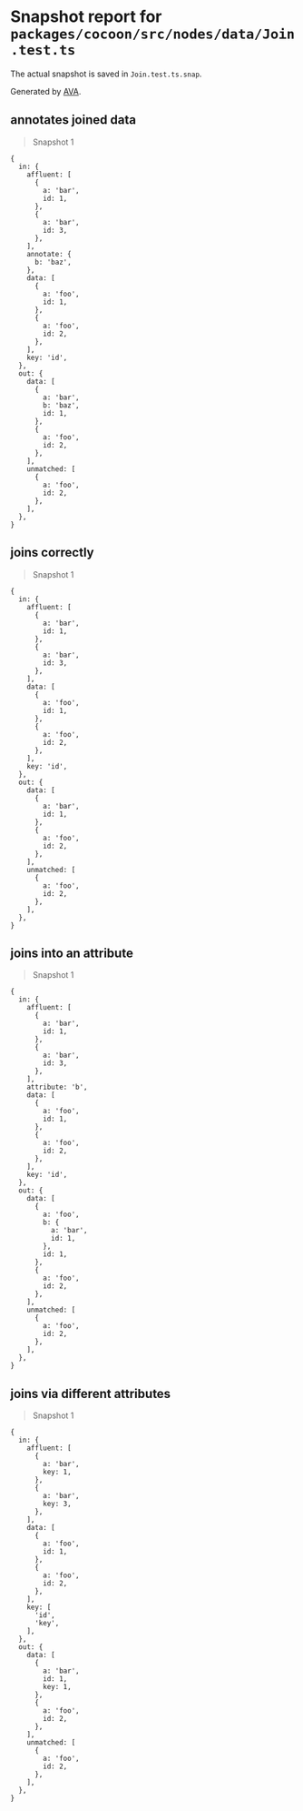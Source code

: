 # Snapshot report for `packages/cocoon/src/nodes/data/Join.test.ts`

The actual snapshot is saved in `Join.test.ts.snap`.

Generated by [AVA](https://ava.li).

## annotates joined data

> Snapshot 1

    {
      in: {
        affluent: [
          {
            a: 'bar',
            id: 1,
          },
          {
            a: 'bar',
            id: 3,
          },
        ],
        annotate: {
          b: 'baz',
        },
        data: [
          {
            a: 'foo',
            id: 1,
          },
          {
            a: 'foo',
            id: 2,
          },
        ],
        key: 'id',
      },
      out: {
        data: [
          {
            a: 'bar',
            b: 'baz',
            id: 1,
          },
          {
            a: 'foo',
            id: 2,
          },
        ],
        unmatched: [
          {
            a: 'foo',
            id: 2,
          },
        ],
      },
    }

## joins correctly

> Snapshot 1

    {
      in: {
        affluent: [
          {
            a: 'bar',
            id: 1,
          },
          {
            a: 'bar',
            id: 3,
          },
        ],
        data: [
          {
            a: 'foo',
            id: 1,
          },
          {
            a: 'foo',
            id: 2,
          },
        ],
        key: 'id',
      },
      out: {
        data: [
          {
            a: 'bar',
            id: 1,
          },
          {
            a: 'foo',
            id: 2,
          },
        ],
        unmatched: [
          {
            a: 'foo',
            id: 2,
          },
        ],
      },
    }

## joins into an attribute

> Snapshot 1

    {
      in: {
        affluent: [
          {
            a: 'bar',
            id: 1,
          },
          {
            a: 'bar',
            id: 3,
          },
        ],
        attribute: 'b',
        data: [
          {
            a: 'foo',
            id: 1,
          },
          {
            a: 'foo',
            id: 2,
          },
        ],
        key: 'id',
      },
      out: {
        data: [
          {
            a: 'foo',
            b: {
              a: 'bar',
              id: 1,
            },
            id: 1,
          },
          {
            a: 'foo',
            id: 2,
          },
        ],
        unmatched: [
          {
            a: 'foo',
            id: 2,
          },
        ],
      },
    }

## joins via different attributes

> Snapshot 1

    {
      in: {
        affluent: [
          {
            a: 'bar',
            key: 1,
          },
          {
            a: 'bar',
            key: 3,
          },
        ],
        data: [
          {
            a: 'foo',
            id: 1,
          },
          {
            a: 'foo',
            id: 2,
          },
        ],
        key: [
          'id',
          'key',
        ],
      },
      out: {
        data: [
          {
            a: 'bar',
            id: 1,
            key: 1,
          },
          {
            a: 'foo',
            id: 2,
          },
        ],
        unmatched: [
          {
            a: 'foo',
            id: 2,
          },
        ],
      },
    }
